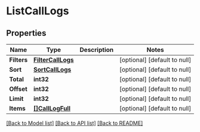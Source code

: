 # ListCallLogs

## Properties
Name | Type | Description | Notes
------------ | ------------- | ------------- | -------------
**Filters** | [**FilterCallLogs**](FilterCallLogs.md) |  | [optional] [default to null]
**Sort** | [**SortCallLogs**](SortCallLogs.md) |  | [optional] [default to null]
**Total** | **int32** |  | [optional] [default to null]
**Offset** | **int32** |  | [optional] [default to null]
**Limit** | **int32** |  | [optional] [default to null]
**Items** | [**[]CallLogFull**](CallLogFull.md) |  | [optional] [default to null]

[[Back to Model list]](../README.md#documentation-for-models) [[Back to API list]](../README.md#documentation-for-api-endpoints) [[Back to README]](../README.md)


